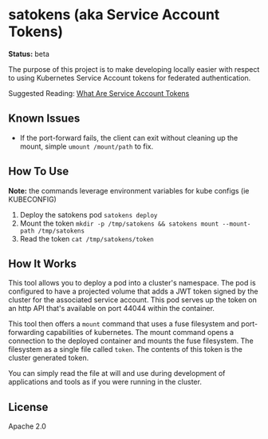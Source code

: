 # satokens (aka Service Account Tokens) 

**Status:** beta

The purpose of this project is to make developing locally easier with respect to using Kubernetes Service Account
tokens for federated authentication.

Suggested Reading: [What Are Service Account Tokens](https://kubernetes.io/docs/tasks/configure-pod-container/configure-service-account/)

## Known Issues

- If the port-forward fails, the client can exit without cleaning up the mount, simple `umount /mount/path` to fix.

## How To Use

**Note:** the commands leverage environment variables for kube configs (ie KUBECONFIG)

1. Deploy the satokens pod `satokens deploy`
2. Mount the token `mkdir -p /tmp/satokens && satokens mount --mount-path /tmp/satokens`
3. Read the token `cat /tmp/satokens/token`

## How It Works

This tool allows you to deploy a pod into a cluster's namespace. The pod is configured to have a projected volume
that adds a JWT token signed by the cluster for the associated service account. This pod serves up the token on
an http API that's available on port 44044 within the container.

This tool then offers a `mount` command that uses a fuse filesystem and port-forwarding capabilities of kubernetes.
The mount command opens a connection to the deployed container and mounts the fuse filesystem. The filesystem as a
single file called `token`. The contents of this token is the cluster generated token.

You can simply read the file at will and use during development of applications and tools as if you were running in the
cluster.

## License

Apache 2.0